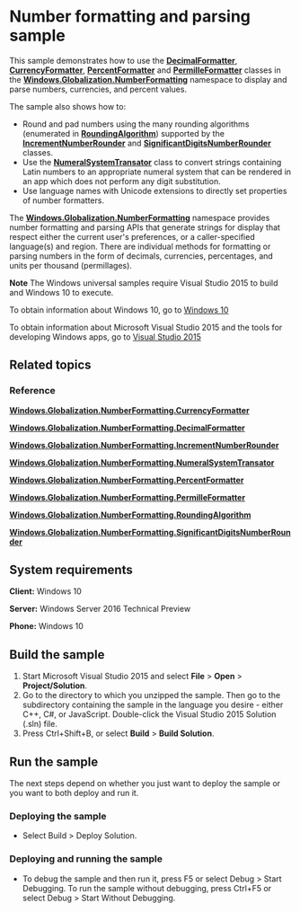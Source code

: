 ﻿<!--
  category: GlobalizationAndLocalization
-->

# Number formatting and parsing sample

This sample demonstrates how to use the [**DecimalFormatter**](http://msdn.microsoft.com/library/windows/apps/br226068), [**CurrencyFormatter**](http://msdn.microsoft.com/library/windows/apps/br206883), [**PercentFormatter**](http://msdn.microsoft.com/library/windows/apps/br226101) and [**PermilleFormatter**](http://msdn.microsoft.com/library/windows/apps/br226119) classes in the [**Windows.Globalization.NumberFormatting**](http://msdn.microsoft.com/library/windows/apps/br226136) namespace to display and parse numbers, currencies, and percent values.

The sample also shows how to:

-   Round and pad numbers using the many rounding algorithms (enumerated in [**RoundingAlgorithm**](http://msdn.microsoft.com/library/windows/apps/dn278791)) supported by the [**IncrementNumberRounder**](http://msdn.microsoft.com/library/windows/apps/dn278487) and [**SignificantDigitsNumberRounder**](http://msdn.microsoft.com/library/windows/apps/dn278794) classes.
-   Use the [**NumeralSystemTransator**](http://msdn.microsoft.com/library/windows/apps/dn278744) class to convert strings containing Latin numbers to an appropriate numeral system that can be rendered in an app which does not perform any digit substitution.
-   Use language names with Unicode extensions to directly set properties of number formatters.

The [**Windows.Globalization.NumberFormatting**](http://msdn.microsoft.com/library/windows/apps/br226136) namespace provides number formatting and parsing APIs that generate strings for display that respect either the current user's preferences, or a caller-specified language(s) and region. There are individual methods for formatting or parsing numbers in the form of decimals, currencies, percentages, and units per thousand (permillages).

**Note** The Windows universal samples require Visual Studio 2015 to build and Windows 10 to execute.
 
To obtain information about Windows 10, go to [Windows 10](http://go.microsoft.com/fwlink/?LinkID=532421)

To obtain information about Microsoft Visual Studio 2015 and the tools for developing Windows apps, go to [Visual Studio 2015](http://go.microsoft.com/fwlink/?LinkID=532422)

## Related topics

### Reference

[**Windows.Globalization.NumberFormatting.CurrencyFormatter**](http://msdn.microsoft.com/library/windows/apps/br206883)

[**Windows.Globalization.NumberFormatting.DecimalFormatter**](http://msdn.microsoft.com/library/windows/apps/br226068)

[**Windows.Globalization.NumberFormatting.IncrementNumberRounder**](http://msdn.microsoft.com/library/windows/apps/dn278487)

[**Windows.Globalization.NumberFormatting.NumeralSystemTransator**](http://msdn.microsoft.com/library/windows/apps/dn278744)

[**Windows.Globalization.NumberFormatting.PercentFormatter**](http://msdn.microsoft.com/library/windows/apps/br226101)

[**Windows.Globalization.NumberFormatting.PermilleFormatter**](http://msdn.microsoft.com/library/windows/apps/br226119)

[**Windows.Globalization.NumberFormatting.RoundingAlgorithm**](http://msdn.microsoft.com/library/windows/apps/dn278791)

[**Windows.Globalization.NumberFormatting.SignificantDigitsNumberRounder**](http://msdn.microsoft.com/library/windows/apps/dn278794)

## System requirements

**Client:** Windows 10

**Server:** Windows Server 2016 Technical Preview

**Phone:** Windows 10

## Build the sample

1. Start Microsoft Visual Studio 2015 and select **File** \> **Open** \> **Project/Solution**.
2. Go to the directory to which you unzipped the sample. Then go to the subdirectory containing the sample in the language you desire - either C++, C#, or JavaScript. Double-click the Visual Studio 2015 Solution (.sln) file. 
3. Press Ctrl+Shift+B, or select **Build** \> **Build Solution**. 

## Run the sample

The next steps depend on whether you just want to deploy the sample or you want to both deploy and run it.

### Deploying the sample

- Select Build > Deploy Solution. 

### Deploying and running the sample

- To debug the sample and then run it, press F5 or select Debug >  Start Debugging. To run the sample without debugging, press Ctrl+F5 or select Debug > Start Without Debugging. 
